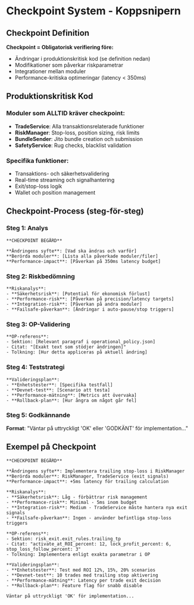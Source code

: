# Checkpoint System - Koppsnipern

## Checkpoint Definition
**Checkpoint = Obligatorisk verifiering före:**
- Ändringar i produktionskritisk kod (se definition nedan)
- Modifikationer som påverkar riskparametrar
- Integrationer mellan moduler
- Performance-kritiska optimeringar (latency < 350ms)

## Produktionskritisk Kod

### Moduler som ALLTID kräver checkpoint:
- **TradeService**: Alla transaktionsrelaterade funktioner
- **RiskManager**: Stop-loss, position sizing, risk limits
- **BundleSender**: Jito bundle creation och submission
- **SafetyService**: Rug checks, blacklist validation

### Specifika funktioner:
- Transaktions- och säkerhetsvalidering
- Real-time streaming och signalhantering  
- Exit/stop-loss logik
- Wallet och position management

## Checkpoint-Process (steg-för-steg)

### Steg 1: Analys
```
**CHECKPOINT BEGÄRD**

**Ändringens syfte**: [Vad ska ändras och varför]
**Berörda moduler**: [Lista alla påverkade moduler/filer]
**Performance-impact**: [Påverkan på 350ms latency budget]
```

### Steg 2: Riskbedömning
```
**Riskanalys**:
- **Säkerhetsrisk**: [Potential för ekonomisk förlust]
- **Performance-risk**: [Påverkan på precision/latency targets]
- **Integration-risk**: [Påverkan på andra moduler]
- **Failsafe-påverkan**: [Ändringar i auto-pause/stop triggers]
```

### Steg 3: OP-Validering
```
**OP-referens**: 
- Sektion: [Relevant paragraf i operational_policy.json]
- Citat: "[Exakt text som stödjer ändringen]"
- Tolkning: [Hur detta appliceras på aktuell ändring]
```

### Steg 4: Teststrategi
```
**Valideringsplan**:
- **Enhetstester**: [Specifika testfall]
- **Devnet-test**: [Scenario att testa]  
- **Performance-mätning**: [Metrics att övervaka]
- **Rollback-plan**: [Hur ångra om något går fel]
```

### Steg 5: Godkännande
**Format**: "Väntar på uttryckligt 'OK' eller 'GODKÄNT' för implementation..."

## Exempel på Checkpoint

```
**CHECKPOINT BEGÄRD**

**Ändringens syfte**: Implementera trailing stop-loss i RiskManager
**Berörda moduler**: RiskManager, TradeService (exit signals)
**Performance-impact**: +5ms latency för trailing calculation

**Riskanalys**:
- **Säkerhetsrisk**: Låg - förbättrar risk management
- **Performance-risk**: Minimal - 5ms inom budget
- **Integration-risk**: Medium - TradeService måste hantera nya exit signals
- **Failsafe-påverkan**: Ingen - använder befintliga stop-loss triggers

**OP-referens**: 
- Sektion: risk_exit.exit_rules.trailing_tp
- Citat: "activate_at_ROI_percent: 12, lock_profit_percent: 6, stop_loss_follow_percent: 3"
- Tolkning: Implementera enligt exakta parametrar i OP

**Valideringsplan**:
- **Enhetstester**: Test med ROI 12%, 15%, 20% scenarios
- **Devnet-test**: 10 trades med trailing stop aktivering
- **Performance-mätning**: Latency per trade exit decision  
- **Rollback-plan**: Feature flag för snabb disable

Väntar på uttryckligt 'OK' för implementation...
```